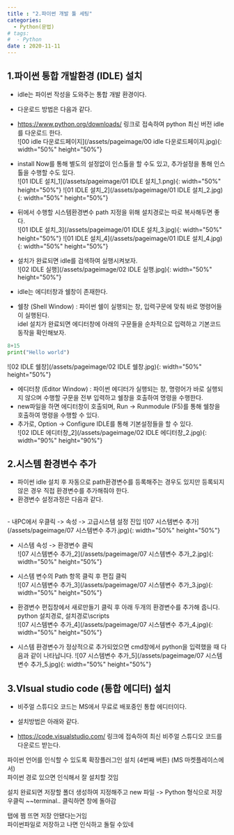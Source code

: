 ```yaml
---
title : "2.파이썬 개발 툴 세팅"
categories:
  - Python(문법)
# tags:
#  - Python
date : 2020-11-11
--- 
```


  
1.파이썬 통합 개발환경 (IDLE)  설치   
---

 - idle는 파이썬 작성을 도와주는 통합 개발 환경이다.  
 - 다운로드 방법은 다음과 같다.  
 
 
- <https://www.python.org/downloads/> 링크로 접속하여 python 최신 버전 idle를 다운로드 한다.  
 ![00 idle 다운로드페이지](/assets/pageimage/00 idle 다운로드페이지.jpg){: width="50%" height="50%"}

- install Now를 통해 별도의 설정없이 인스톨을 할 수도 있고, 추가설정을 통해 인스톨을 수행할 수도 있다.  
![01 IDLE 설치_1](/assets/pageimage/01 IDLE 설치_1.png){: width="50%" height="50%"}
![01 IDLE 설치_2](/assets/pageimage/01 IDLE 설치_2.jpg){: width="50%" height="50%"}

- 뒤에서 수행할 시스템환경변수 path 지정을 위해 설치경로는 따로 복사해두면 좋다.  
![01 IDLE 설치_3](/assets/pageimage/01 IDLE 설치_3.jpg){: width="50%" height="50%"}
![01 IDLE 설치_4](/assets/pageimage/01 IDLE 설치_4.jpg){: width="50%" height="50%"}

- 설치가 완료되면 idle를 검색하여 실행시켜보자.  
![02 IDLE 실행](/assets/pageimage/02 IDLE 실행.jpg){: width="50%" height="50%"}

- idle는 에디터창과 쉘창이 존재한다.  
- 쉘창 (Shell Window) : 파이썬 쉘이 실행되는 창, 입력구문에 맞춰 바로 명령어들이 실행된다.  
idel 설치가 완료되면 에디터창에 아래의 구문들을 순차적으로 입력하고 기본코드 동작을 확인해보자.

```python
8+15
print("Hello world")
```
![02 IDLE 쉘창](/assets/pageimage/02 IDLE 쉘창.jpg){: width="50%" height="50%"}

- 에디터창 (Editor Window) : 파이썬 에디터가 실행되는 창, 명령어가 바로 실행되지 않으며 수행할 구문을 전부 입력하고 쉘창을 호출하여 명령을 수행한다. 
- new파일을 하면 에디터창이 호출되며, Run -> Runmodule (F5)를 통해 쉘창을 호출하여 명령을 수행할 수 있다. 
- 추가로, Option -> Configure IDLE를 통해 기본설정들을 할 수 있다.  
![02 IDLE 에디터창_2](/assets/pageimage/02 IDLE 에디터창_2.jpg){: width="90%" height="90%"}


2.시스템 환경변수 추가 
--- 
- 파이썬 idle 설치 후 자동으로 path환경변수를 등록해주는 경우도 있지만 등록되지 않은 경우 직접 환경변수를 추가해줘야 한다.  
- 환경변수 설정과정은 다음과 같다.  
<br>
- 내PC에서 우클릭 -> 속성 -> 고급시스템 설정 진입  
![07 시스템변수 추가](/assets/pageimage/07 시스템변수 추가.jpg){: width="50%" height="50%"}

- 시스템 속성 -> 환경변수 클릭  
![07 시스템변수 추가_2](/assets/pageimage/07 시스템변수 추가_2.jpg){: width="50%" height="50%"}

- 시스템 변수의 Path 항목 클릭 후 편집 클릭  
![07 시스템변수 추가_3](/assets/pageimage/07 시스템변수 추가_3.jpg){: width="50%" height="50%"}

- 환경변수 편집창에서 새로만들기 클릭 후 아래 두개의 환경변수를 추가해 줍니다.  
python 설치경로, 설치경로\scripts  
![07 시스템변수 추가_4](/assets/pageimage/07 시스템변수 추가_4.jpg){: width="50%" height="50%"}  

- 시스템 환경변수가 정상적으로 추가되었으면 cmd창에서 python을 입력했을 때 다음과 같이 나타납니다.
![07 시스템변수 추가_5](/assets/pageimage/07 시스템변수 추가_5.jpg){: width="50%" height="50%"}



3.VIsual studio code (통합 에디터) 설치  
---
 
- 비주얼 스튜디오 코드는 MS에서 무료로 배포중인 통합 에디터이다.      
- 설치방법은 아래와 같다.  
  
- <https://code.visualstudio.com/>  링크에 접속하여 최신 비주얼 스튜디오 코드를 다운로드 받는다.  
  
  
파이썬 언어를 인식할 수 있도록 확장플러그인 설치 (4번째 버튼) (MS 마켓플레이스에서)   
파이썬 경로 있으면 인식해서 잘 설치할 것임   
  
설치 완료되면 저장할 폴더 생성하여 지정해주고 new 파일 -> Python 형식으로 저장   
우클릭 ~~terminal.. 클릭하면 창에 돌아감   
  
탭에 쩜 뜨면 저장 안됐다는거임  
파이썬파일로 저장하고 나면 인식하고 돌릴 수있네  
  
